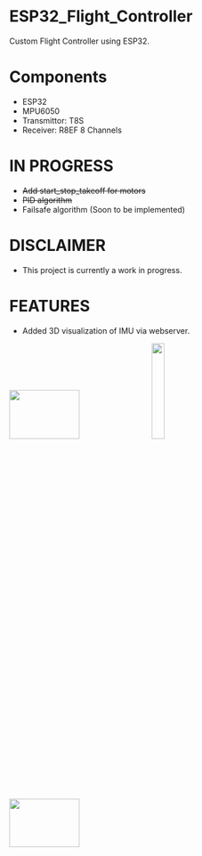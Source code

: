 # ESP32_Flight_Controller
Custom Flight Controller using ESP32. 
# Components 
- ESP32
- MPU6050
- Transmittor: T8S  
- Receiver: R8EF 8 Channels 
# IN PROGRESS
- <del> Add start_stop_takeoff for motors </del>
- <del> PID algorithm </dev>
- Failsafe algorithm (Soon to be implemented)
# DISCLAIMER 
- This project is currently a work in progress.
# FEATURES
- Added 3D visualization of IMU via webserver.

<img src=  "https://github.com/Laetelus/ESP32_Flight_Controller/assets/72906227/b78775c0-7dcd-4036-8b22-69fa41ad47cc"  width=50% height=15%>
<img src= "https://github.com/Laetelus/ESP32_Flight_Controller/assets/72906227/fc77d312-32a7-4ade-9a5c-19fcde3ee044" width=21.6% height=21%>
<img src= "https://github.com/Laetelus/ESP32_Flight_Controller/assets/72906227/baf62c76-40a3-4a67-a137-cd3ce731bda6" width=50% height=15%>

